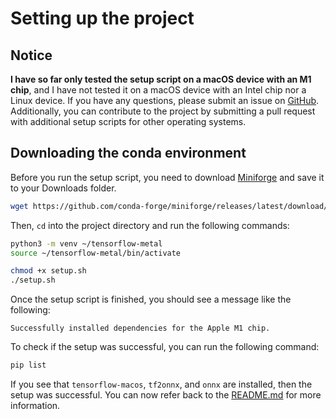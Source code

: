 # Setting up the project

## Notice
**I have so far only tested the setup script on a macOS device with an M1 chip**, and I have not tested it on a macOS device with an Intel chip nor a Linux device. If you have any questions, please submit an issue on [GitHub](https://github.com/cytronicoder/pointer-recognition). Additionally, you can contribute to the project by submitting a pull request with additional setup scripts for other operating systems.

## Downloading the conda environment
Before you run the setup script, you need to download [Miniforge](https://github.com/conda-forge/miniforge/releases/latest/download/Miniforge3-MacOSX-arm64.sh) and save it to your Downloads folder.

```bash
wget https://github.com/conda-forge/miniforge/releases/latest/download/Miniforge3-MacOSX-arm64.sh
```
    
Then, `cd` into the project directory and run the following commands:
    
```bash
python3 -m venv ~/tensorflow-metal
source ~/tensorflow-metal/bin/activate

chmod +x setup.sh
./setup.sh
```

Once the setup script is finished, you should see a message like the following:
    
```
Successfully installed dependencies for the Apple M1 chip.
```

To check if the setup was successful, you can run the following command:
    
```bash
pip list
```

If you see that `tensorflow-macos`, `tf2onnx`, and `onnx` are installed, then the setup was successful. You can now refer back to the [README.md](README.md) for more information.